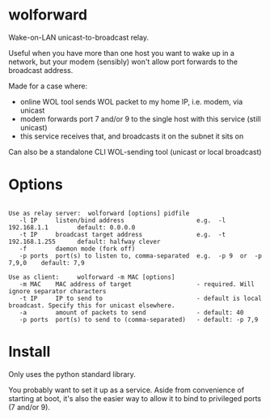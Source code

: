 # wolforward

Wake-on-LAN unicast-to-broadcast relay.

Useful when you have more than one host you want to wake up in a network,
but your modem (sensibly) won't allow port forwards to the broadcast address.

Made for a case where:
- online WOL tool sends WOL packet to my home IP, i.e. modem, via unicast
- modem forwards port 7 and/or 9 to the single host with this service (still unicast)
- this service receives that, and broadcasts it on the subnet it sits on


Can also be a standalone CLI WOL-sending tool (unicast or local broadcast)


Options
===
```

Use as relay server:  wolforward [options] pidfile
   -l IP     listen/bind address                    e.g.  -l 192.168.1.1        default: 0.0.0.0
   -t IP     broadcast target address               e.g.  -t 192.168.1.255      default: halfway clever
   -f        daemon mode (fork off)
   -p ports  port(s) to listen to, comma-separated  e.g.  -p 9  or  -p 7,9,0    default: 7,9

Use as client:     wolforward -m MAC [options]
   -m MAC    MAC address of target                  - required. Will ignore separator characters
   -t IP     IP to send to                          - default is local broadcast. Specify this for unicast elsewhere.
   -a        amount of packets to send              - default: 40
   -p ports  port(s) to send to (comma-separated)   - default: -p 7,9
```


Install
===
Only uses the python standard library.

You probably want to set it up as a service.
Aside from convenience of starting at boot,
it's also the easier way to allow it to bind to privileged ports (7 and/or 9).

